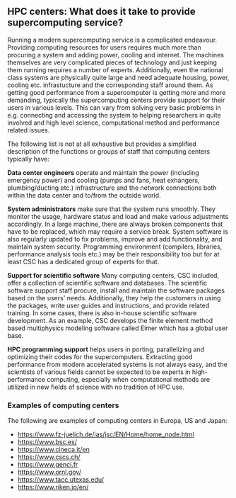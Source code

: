 ## HPC centers: What does it take to provide supercomputing service?

Running a modern supercomputing service is a complicated endeavour. Providing computing resources for users requires much more than procuring a system and adding power, cooling and internet. The machines themselves are very complicated pieces of technology and just keeping them running
requires a number of experts. Additionally, even the national class systems are physically quite large and need adequate housing, power, cooling etc. infrastucture and
the corresponding staff around them. As getting good performance from a supercomputer is getting more and more demanding, typically the supercomputing centers
provide support for their users in various levels. This can vary from solving very basic problems in e.g. connecting and accessing the system to helping researchers in quite involved
and high level science, computational method and performance related issues. 

The following list is not at all exhaustive but provides a simplified description of the functions or groups of staff that computing centers typically have:

**Data center engineers** operate and maintain the power (including emergency power) and cooling (pumps and fans, heat exhangers, plumbing/ducting etc.) infrastructure
and the network connections both within the data center and to/from the outside world.

**System administrators** make sure that the system runs smoothly. They monitor the usage, hardware status and load and make various adjustments accordingly. In a large machine, there are always broken components that have to be replaced, which may require a service break. System software is also regularly updated to fix problems, improve and add functionality, and maintain system security. Programming environment (compilers, libraries, performance analysis tools etc.) may be their responsibility 
too but for at least CSC has a dedicated group of experts for that.

**Support for scientific software** Many computing centers, CSC included, offer a collection of scientific software and databases. The scientific software support staff procure, install and maintain the software packages based on the users' needs. Additionally, they help the customers in using the packages, write user guides and instructions, and provide related training. In some cases, there is also in-house scientific software development. As an example, CSC develops the finite element method based multiphysics modeling software called Elmer which has a global user base.

**HPC programming support** helps users in porting, parallelizing and optimizing their codes for the supercomputers. Extracting good performance from modern accelerated systems is not always easy, and the scientists of various fields cannot be expected to be experts in high-performance computing, especially when computational methods are utilized in new fields of science with no tradition of HPC use.

### Examples of computing centers

The following are examples of computing centers in Europa, US and Japan:
- https://www.fz-juelich.de/ias/jsc/EN/Home/home_node.html
- https://www.bsc.es/
- https://www.cineca.it/en
- https://www.cscs.ch/
- https://www.genci.fr
- https://www.ornl.gov/
- https://www.tacc.utexas.edu/
- https://www.riken.jp/en/

